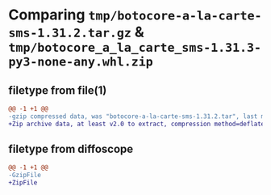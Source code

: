 # Comparing `tmp/botocore-a-la-carte-sms-1.31.2.tar.gz` & `tmp/botocore_a_la_carte_sms-1.31.3-py3-none-any.whl.zip`

## filetype from file(1)

```diff
@@ -1 +1 @@
-gzip compressed data, was "botocore-a-la-carte-sms-1.31.2.tar", last modified: Wed Jul 12 01:44:53 2023, max compression
+Zip archive data, at least v2.0 to extract, compression method=deflate
```

## filetype from diffoscope

```diff
@@ -1 +1 @@
-GzipFile
+ZipFile
```

